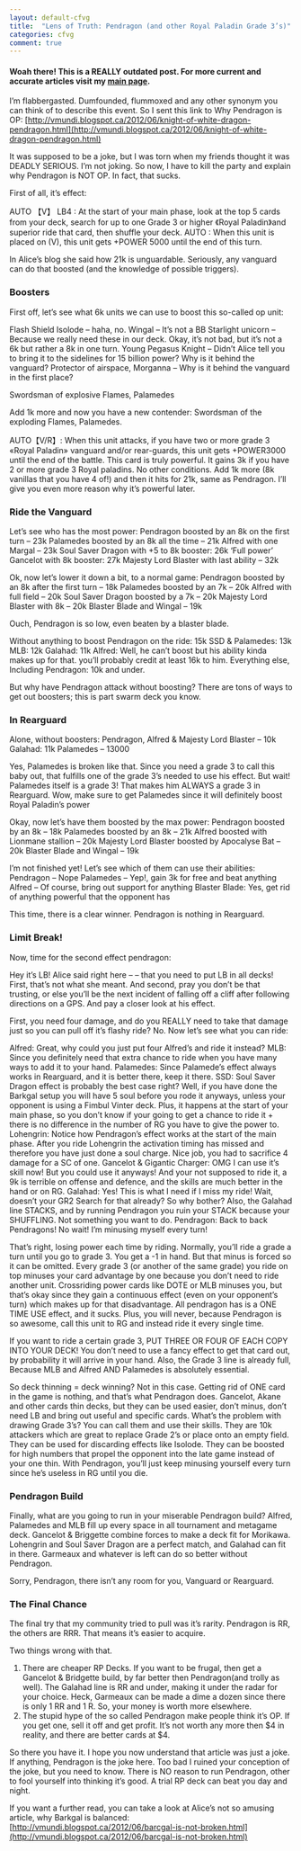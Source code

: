 ```yaml
---
layout: default-cfvg
title:  "Lens of Truth: Pendragon (and other Royal Paladin Grade 3’s)"
categories: cfvg
comment: true
---
```

####  Woah there! This is a REALLY outdated post. For more current and accurate articles visit my [main page](/cfvg).


I’m flabbergasted. Dumfounded, flummoxed and any other synonym you can think of to describe this event.
So I sent this link to Why Pendragon is OP: [http://vmundi.blogspot.ca/2012/06/knight-of-white-dragon-pendragon.html](http://vmundi.blogspot.ca/2012/06/knight-of-white-dragon-pendragon.html)

It was supposed to be a joke, but I was torn when my friends thought it was DEADLY SERIOUS.
I’m not joking.
So now, I have to kill the party and explain why Pendragon is NOT OP.
In fact, that sucks.<!-- more -->

First of all, it’s effect:

AUTO 【V】 LB4 : At the start of your main phase, look at the top 5 cards from your deck, search for up to one Grade 3 or higher 《Royal Paladin》and superior ride that card, then shuffle your deck.
AUTO : When this unit is placed on (V), this unit gets +POWER 5000 until the end of this turn.

In Alice’s blog she said how 21k is unguardable. Seriously, any vanguard can do that boosted (and the knowledge of possible triggers).

### Boosters

First off, let’s see what 6k units we can use to boost this so-called op unit:

Flash Shield Isolode – haha, no.
Wingal – It’s not a BB
Starlight unicorn – Because we really need these in our deck. Okay, it’s not bad, but it’s not a 6k but rather a 8k in one turn.
Young Pegasus Knight – Didn’t Alice tell you to bring it to the sidelines for 15 billion power? Why is it behind the vanguard?
Protector of airspace, Morganna – Why is it behind the vanguard in the first place?

Swordsman of explosive Flames, Palamedes

Add 1k more and now you have a new contender: Swordsman of the exploding Flames, Palamedes.

AUTO【V/R】: When this unit attacks, if you have two or more grade 3 «Royal Paladin» vanguard and/or rear-guards, this unit gets +POWER3000  until the end of the battle.
This card is truly powerful. It gains 3k if you have 2 or more grade 3 Royal paladins. No other conditions. Add 1k more (8k vanillas that you have 4 of!) and then it hits for 21k, same as Pendragon. I’ll give you even more reason why it’s powerful later.

### Ride the Vanguard

Let’s see who has the most power:
Pendragon boosted by an 8k on the first turn – 23k
Palamedes boosted by an 8k all the time – 21k
Alfred with one Margal – 23k
Soul Saver Dragon with +5 to 8k booster: 26k
‘Full power’ Gancelot with 8k booster: 27k
Majesty Lord Blaster with last ability – 32k

Ok, now let’s lower it down a bit, to a normal game:
Pendragon boosted by an 8k after the first turn – 18k
Palamedes boosted by an 7k – 20k
Alfred with full field – 20k
Soul Saver Dragon boosted by a 7k – 20k
Majesty Lord Blaster with 8k – 20k
Blaster Blade and Wingal – 19k

Ouch, Pendragon is so low, even beaten by a blaster blade.

Without anything to boost
Pendragon on the ride: 15k
SSD & Palamedes: 13k
MLB: 12k
Galahad: 11k
Alfred: Well, he can’t boost but his ability kinda makes up for that. you’ll probably credit at least 16k to him.
Everything else, Including Pendragon: 10k and under.

But why have Pendragon attack without boosting? There are tons of ways to get out boosters; this is part swarm deck you know.

### In Rearguard

Alone, without boosters:
Pendragon, Alfred & Majesty Lord Blaster – 10k
Galahad: 11k
Palamedes – 13000

Yes, Palamedes is broken like that. Since you need a grade 3 to call this baby out, that fulfills one of the grade 3’s needed to use his effect. But wait! Palamedes itself is a grade 3! That makes him ALWAYS a grade 3 in Rearguard. Wow, make sure to get Palamedes since it will definitely boost Royal Paladin’s power

Okay, now let’s have them boosted by the max power:
Pendragon boosted by an 8k – 18k
Palamedes boosted by an 8k – 21k
Alfred boosted with Lionmane stallion – 20k
Majesty Lord Blaster boosted by Apocalyse Bat – 20k
Blaster Blade and Wingal – 19k

I’m not finished yet! Let’s see which of them can use their abilities:
Pendragon – Nope
Palamedes – Yep!, gain 3k for free and beat anything
Alfred – Of course, bring out support for anything
Blaster Blade: Yes, get rid of anything powerful that the opponent has

This time, there is a clear winner. Pendragon is nothing in Rearguard.

### Limit Break!

Now, time for the second effect pendragon:

Hey it’s LB! Alice said right here – – that you need to put LB in all decks!
First, that’s not what she meant. And second, pray you don’t be that trusting, or else you’ll be the next incident of falling off a cliff after following directions on a GPS. And pay a closer look at his effect.

First, you need four damage, and do you REALLY need to take that damage just so you can pull off it’s flashy ride? No. Now let’s see what you can ride:

Alfred: Great, why could you just put four Alfred’s and ride it instead?
MLB: Since you definitely need that extra chance to ride when you have many ways to add it to your hand.
Palamedes: Since Palamede’s effect always works in Rearguard, and it is better there, keep it there.
SSD: Soul Saver Dragon effect is probably the best case right? Well, if you have done the Barkgal setup you will have 5 soul before you rode it anyways, unless your opponent is using a Fimbul Vinter deck. Plus, it happens at the start of your main phase, so you don’t know if your going to get a chance to ride it + there is no difference in the number of RG you have to give the power to.
Lohengrin: Notice how Pendragon’s effect works at the start of the main phase. After you ride Lohengrin the activation timing has missed and therefore you have just done a soul charge. Nice job, you had to sacrifice 4 damage for a SC of one.
Gancelot & Gigantic Charger: OMG I can use it’s skill now! But you could use it anyways! And your not supposed to ride it, a 9k is terrible on offense and defence, and the skills are much better in the hand or on RG.
Galahad: Yes! This is what I need if I miss my ride! Wait, doesn’t your GR2 Search for that already? So why bother? Also, the Galahad line STACKS, and by running Pendragon you ruin your STACK because your SHUFFLING. Not something you want to do.
Pendragon: Back to back Pendragons! No wait! I’m minusing myself every turn!

That’s right, losing power each time by riding. Normally, you’ll ride a grade a turn until you go to grade 3. You get a -1 in hand. But that minus is forced so it can be omitted. Every grade 3 (or another of the same grade) you ride on top minuses your card advantage by one because you don’t need to ride another unit. Crossriding power cards like DOTE or MLB minuses you, but that’s okay since they gain a continuous effect (even on your opponent’s turn) which makes up for that disadvantage. All pendragon has is a ONE TIME USE effect, and it sucks. Plus, you will never, because Pendragon is so awesome, call this unit to RG and instead ride it every single time.

If you want to ride a certain grade 3, PUT THREE OR FOUR OF EACH COPY INTO YOUR DECK! You don’t need to use a fancy effect to get that card out, by probability it will arrive in your hand. Also, the Grade 3 line is already full, Because MLB and Alfred AND Palamedes is absolutely essential.

So deck thinning = deck winning? Not in this case. Getting rid of ONE card in the game is nothing, and that’s what Pendragon does. Gancelot, Akane and other cards thin decks, but they can be used easier, don’t minus, don’t need LB and bring out useful and specific cards. What’s the problem with drawing Grade 3’s? You can call them and use their skills. They are 10k attackers which are great to replace Grade 2’s or place onto an empty field. They can be used for discarding  effects like Isolode. They can be boosted for high numbers that propel the opponent into the late game instead of your one thin. With Pendragon, you’ll just keep minusing yourself every turn since he’s useless in RG until you die.

### Pendragon Build

Finally, what are you going to run in your miserable Pendragon build?
Alfred, Palamedes and MLB fill up every space in all tournament and metagame deck.
Gancelot & Briggette combine forces to make a deck fit for Morikawa.
Lohengrin and Soul Saver Dragon are a perfect match, and Galahad can fit in there.
Garmeaux and whatever is left can do so better without Pendragon.

Sorry, Pendragon, there isn’t any room for you, Vanguard or Rearguard.

### The Final Chance

The final try that my community tried to pull was it’s rarity.
Pendragon is RR, the others are RRR. That means it’s easier to acquire.

Two things wrong with that.

 1. There are cheaper RP Decks. If you want to be frugal, then get a Gancelot & Bridgette build, by far better then Pendragon(and trolly as well). The Galahad line is RR and under, making it under the radar for your choice. Heck, Garmeaux can be made a dime a dozen since there is only 1 RR and 1 R. So, your money is worth more elsewhere.
 2. The stupid hype of the so called Pendragon make people think it’s OP. If you get one, sell it off and get profit. It’s not worth any more then $4 in reality, and there are better cards at $4.

So there you have it. I hope you now understand that article was just a joke. If anything, Pendragon is the joke here. Too bad I ruined your conception of the joke, but you need to know. There is NO reason to run Pendragon, other to fool yourself into thinking it’s good. A trial RP deck can beat you day and night.

If you want a further read, you can take a look at Alice’s not so amusing article,
why Barkgal is balanced: [http://vmundi.blogspot.ca/2012/06/barcgal-is-not-broken.html](http://vmundi.blogspot.ca/2012/06/barcgal-is-not-broken.html)<i class="fa fa-stop"></i>
